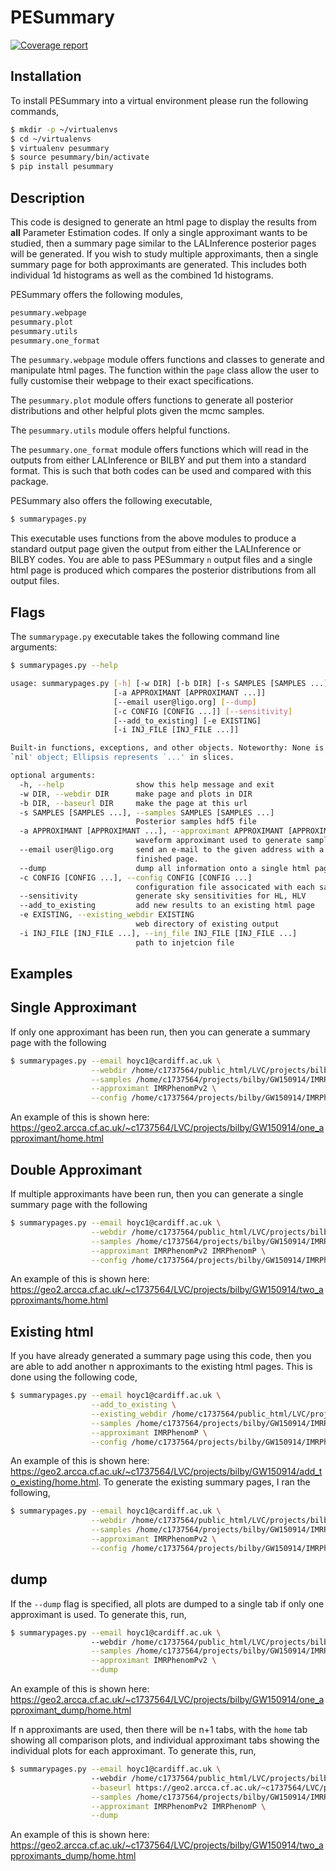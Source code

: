 # PESummary

[![Coverage report](https://docs.ligo.org/charlie.hoy/pesummary/coverage_badge.svg)](https://docs.ligo.org/charlie.hoy/pesummary/htmlcov/index.html)

Installation
------------

To install PESummary into a virtual environment please run the following commands,

```bash
$ mkdir -p ~/virtualenvs
$ cd ~/virtualenvs
$ virtualenv pesummary
$ source pesummary/bin/activate
$ pip install pesummary
```

Description
-----------

This code is designed to generate an html page to display the results from **all** Parameter Estimation codes. If only a single approximant wants to be studied, then a summary page similar to the LALInference posterior pages will be generated. If you wish to study multiple approximants, then a single summary page for both approximants are generated. This includes both individual 1d histograms as well as the combined 1d histograms.

PESummary offers the following modules,

```python
pesummary.webpage
pesummary.plot
pesummary.utils
pesummary.one_format
```

The `pesummary.webpage` module offers functions and classes to generate and manipulate html pages. The function within the `page` class  allow the user to fully customise their webpage to their exact specifications. 

The `pesummary.plot` module offers functions to generate all posterior distributions and other helpful plots given the mcmc samples.

The `pesummary.utils` module offers helpful functions.

The `pesummary.one_format` module offers functions which will read in the outputs from either LALInference or BILBY and put them into a standard format. This is such that both codes can be used and compared with this package.

PESummary also offers the following executable,

```bash
$ summarypages.py
```

This executable uses functions from the above modules to produce a standard output page given the output from either the LALInference or BILBY codes. You are able to pass PESummary `n` output files and a single html page is produced which compares the posterior distributions from all output files.

Flags
-------------

The `summarypage.py` executable takes the following command line arguments:

```bash
$ summarypages.py --help

usage: summarypages.py [-h] [-w DIR] [-b DIR] [-s SAMPLES [SAMPLES ...]]
                       [-a APPROXIMANT [APPROXIMANT ...]]
                       [--email user@ligo.org] [--dump]
                       [-c CONFIG [CONFIG ...]] [--sensitivity]
                       [--add_to_existing] [-e EXISTING]
                       [-i INJ_FILE [INJ_FILE ...]]

Built-in functions, exceptions, and other objects. Noteworthy: None is the
`nil' object; Ellipsis represents `...' in slices.

optional arguments:
  -h, --help                show this help message and exit
  -w DIR, --webdir DIR      make page and plots in DIR
  -b DIR, --baseurl DIR     make the page at this url
  -s SAMPLES [SAMPLES ...], --samples SAMPLES [SAMPLES ...]
                            Posterior samples hdf5 file
  -a APPROXIMANT [APPROXIMANT ...], --approximant APPROXIMANT [APPROXIMANT ...]
                            waveform approximant used to generate samples
  --email user@ligo.org     send an e-mail to the given address with a link to the
                            finished page.
  --dump                    dump all information onto a single html page
  -c CONFIG [CONFIG ...], --config CONFIG [CONFIG ...]
                            configuration file associcated with each samples file.
  --sensitivity             generate sky sensitivities for HL, HLV
  --add_to_existing         add new results to an existing html page
  -e EXISTING, --existing_webdir EXISTING
                            web directory of existing output
  -i INJ_FILE [INJ_FILE ...], --inj_file INJ_FILE [INJ_FILE ...]
                            path to injetcion file
```

Examples
-------------

Single Approximant
-------------

If only one approximant has been run, then you can generate a summary page with the following

```bash
$ summarypages.py --email hoyc1@cardiff.ac.uk \
                  --webdir /home/c1737564/public_html/LVC/projects/bilby/GW150914/one_approximant \
                  --samples /home/c1737564/projects/bilby/GW150914/IMRPhenomPv2/outdir/GW150914_result.h5 \
                  --approximant IMRPhenomPv2 \
                  --config /home/c1737564/projects/bilby/GW150914/IMRPhenomPv2/config.ini
```

An example of this is shown here: https://geo2.arcca.cf.ac.uk/~c1737564/LVC/projects/bilby/GW150914/one_approximant/home.html

Double Approximant
-------------

If multiple approximants have been run, then you can generate a single summary page with the following

```bash
$ summarypages.py --email hoyc1@cardiff.ac.uk \
                  --webdir /home/c1737564/public_html/LVC/projects/bilby/GW150914/two_approximants \
                  --samples /home/c1737564/projects/bilby/GW150914/IMRPhenomPv2/outdir/GW150914_result.h5 /home/c1737564/projects/bilby/GW150914/IMRPhenomP/outdir/GW150914_result.h5 \
                  --approximant IMRPhenomPv2 IMRPhenomP \
                  --config /home/c1737564/projects/bilby/GW150914/IMRPhenomPv2/config.ini /home/c1737564/projects/bilby/GW150914/IMRPhenomP/config.ini
```

An example of this is shown here: https://geo2.arcca.cf.ac.uk/~c1737564/LVC/projects/bilby/GW150914/two_approximants/home.html

Existing html
-------------

If you have already generated a summary page using this code, then you are able to add another n approximants to the existing html pages. This is done using the following code,

```bash
$ summarypages.py --email hoyc1@cardiff.ac.uk \
                  --add_to_existing \
                  --existing_webdir /home/c1737564/public_html/LVC/projects/bilby/GW150914/add_to_existing \
                  --samples /home/c1737564/projects/bilby/GW150914/IMRPhenomP/outdir/GW150914_result.h5 \
                  --approximant IMRPhenomP \
                  --config /home/c1737564/projects/bilby/GW150914/IMRPhenomP/config.ini
```

An example of this is shown here: https://geo2.arcca.cf.ac.uk/~c1737564/LVC/projects/bilby/GW150914/add_to_existing/home.html. To generate the existing summary pages, I ran the following,

```bash
$ summarypages.py --email hoyc1@cardiff.ac.uk \
                  --webdir /home/c1737564/public_html/LVC/projects/bilby/GW150914/add_to_existing \
                  --samples /home/c1737564/projects/bilby/GW150914/IMRPhenomPv2/outdir/GW150914_result.h5 \
                  --approximant IMRPhenomPv2 \
                  --config /home/c1737564/projects/bilby/GW150914/IMRPhenomPv2/config.ini
```

dump
-------------

If the `--dump` flag is specified, all plots are dumped to a single tab if only one approximant is used. To generate this, run,

```bash
$ summarypages.py --email hoyc1@cardiff.ac.uk \                                  
                  --webdir /home/c1737564/public_html/LVC/projects/bilby/GW150914/one_approximant \
                  --samples /home/c1737564/projects/bilby/GW150914/IMRPhenomPv2/outdir/GW150914_result.h5 \
                  --approximant IMRPhenomPv2 \
                  --dump
```

An example of this is shown here: https://geo2.arcca.cf.ac.uk/~c1737564/LVC/projects/bilby/GW150914/one_approximant_dump/home.html

If n approximants are used, then there will be n+1 tabs, with the `home` tab showing all comparison plots, and individual approximant tabs showing the individual plots for each approximant. To generate this, run,

```bash
$ summarypages.py --email hoyc1@cardiff.ac.uk \                                  
                  --webdir /home/c1737564/public_html/LVC/projects/bilby/GW150914/two_approximants \
                  --baseurl https://geo2.arcca.cf.ac.uk/~c1737564/LVC/projects/bilby/GW150914/two_approximants \
                  --samples /home/c1737564/projects/bilby/GW150914/IMRPhenomPv2/outdir/GW150914_result.h5 /home/c1737564/projects/bilby/GW150914/IMRPhenomP/outdir/GW150914_result.h5 \
                  --approximant IMRPhenomPv2 IMRPhenomP \
                  --dump
```

An example of this is shown here: https://geo2.arcca.cf.ac.uk/~c1737564/LVC/projects/bilby/GW150914/two_approximants_dump/home.html
